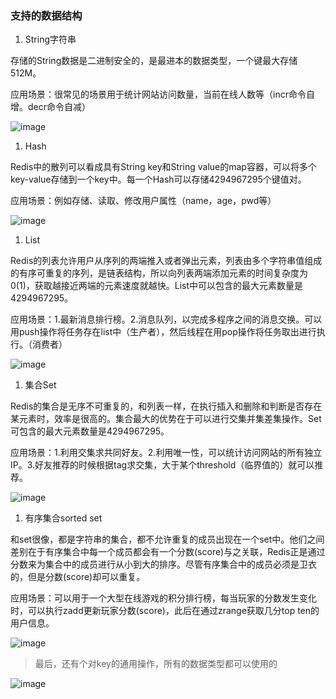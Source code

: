 
### 支持的数据结构

1. String字符串  

存储的String数据是二进制安全的，是最进本的数据类型，一个键最大存储512M。

应用场景：很常见的场景用于统计网站访问数量，当前在线人数等（incr命令自增。decr命令自减）

![image](https://github.com/wuwenyishi/pages/raw/gh-pages/image/others/1605594981645-3560373a-80a8-4ed9-b098-bbd07f7a6daf.png)


1. Hash

Redis中的散列可以看成具有String key和String value的map容器，可以将多个key-value存储到一个key中。每一个Hash可以存储4294967295个键值对。

应用场景：例如存储、读取、修改用户属性（name，age，pwd等）

![image](https://github.com/wuwenyishi/pages/raw/gh-pages/image/others/1605594999435-52838f6c-a296-482f-bbe3-0458bc1d69dd.png)



1. List

Redis的列表允许用户从序列的两端推入或者弹出元素，列表由多个字符串值组成的有序可重复的序列，是链表结构，所以向列表两端添加元素的时间复杂度为0(1)，获取越接近两端的元素速度就越快。List中可以包含的最大元素数量是4294967295。

应用场景：1.最新消息排行榜。2.消息队列，以完成多程序之间的消息交换。可以用push操作将任务存在list中（生产者），然后线程在用pop操作将任务取出进行执行。（消费者）

![image](https://github.com/wuwenyishi/pages/raw/gh-pages/image/others/1605594989795-94de03ed-d934-447d-8503-0e9bea7b42f0.png)



1. 集合Set



Redis的集合是无序不可重复的，和列表一样，在执行插入和删除和判断是否存在某元素时，效率是很高的。集合最大的优势在于可以进行交集并集差集操作。Set可包含的最大元素数量是4294967295。

应用场景：1.利用交集求共同好友。2.利用唯一性，可以统计访问网站的所有独立IP。3.好友推荐的时候根据tag求交集，大于某个threshold（临界值的）就可以推荐。

![image](https://github.com/wuwenyishi/pages/raw/gh-pages/image/others/1605595010088-ed456003-9a56-4631-9ccd-666d4527287b.png)



1. 有序集合sorted set

和set很像，都是字符串的集合，都不允许重复的成员出现在一个set中。他们之间差别在于有序集合中每一个成员都会有一个分数(score)与之关联，Redis正是通过分数来为集合中的成员进行从小到大的排序。尽管有序集合中的成员必须是卫衣的，但是分数(score)却可以重复。

应用场景：可以用于一个大型在线游戏的积分排行榜，每当玩家的分数发生变化时，可以执行zadd更新玩家分数(score)，此后在通过zrange获取几分top ten的用户信息。



![image](https://github.com/wuwenyishi/pages/raw/gh-pages/image/others/1605595082580-7b4529d5-6260-4901-97cb-3542fc6c48a3.png)



> 最后，还有个对key的通用操作，所有的数据类型都可以使用的

![image](https://github.com/wuwenyishi/pages/raw/gh-pages/image/others/1605595240335-fef65e1b-6f04-432d-b59b-d3275920d741.png)

